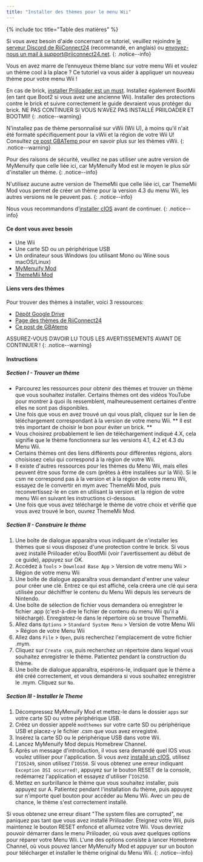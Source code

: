 ```yaml
---
title: "Installer des thèmes pour le menu Wii"
---
```


{% include toc title="Table des matières" %}

Si vous avez besoin d'aide concernant ce tutoriel, veuillez rejoindre [le serveur Discord de RiiConnect24](https://discord.gg/b4Y7jfD) (recommandé, en anglais) ou [envoyez-nous un mail à support@riiconnect24.net](mailto:support@riiconnect24.net).
{: .notice--info}

Vous en avez marre de l’ennuyeux thème blanc sur votre menu Wii et voulez un thème cool à la place ? Ce tutoriel va vous aider à appliquer un nouveau thème pour votre menu Wii !

En cas de brick, [installer Priiloader est un must](priiloader). Installez également BootMii (en tant que Boot2 si vous avez une ancienne Wii). Installer des protections contre le brick et suivre correctement le guide devraient vous protéger du brick. NE PAS CONTINUER SI VOUS N'AVEZ PAS INSTALLÉ PRIILOADER ET BOOTMII!
{: .notice--warning}

N'installez pas de thème personnalisé sur vWii (Wii U), à moins qu'il n'ait été formaté spécifiquement pour la vWii et la région de votre Wii U! Consultez [ ce post GBATemp ](https://gbatemp.net/threads/tutorial-installing-custom-themes-in-vwii.476012/) pour en savoir plus sur les thèmes vWii.
{: .notice--warning}

Pour des raisons de sécurité, veuillez ne pas utiliser une autre version de MyMenuify que celle liée ici, car MyMenuify Mod est le moyen le plus sûr d'installer un thème.
{: .notice--info}

N'utilisez aucune autre version de ThemeMii que celle liée ici, car ThemeMii Mod vous permet de créer un thème pour la version 4.3 du menu Wii, les autres versions ne le peuvent pas.
{: .notice--info}

Nous vous recommandons d’[installer cIOS](cios) avant de continuer.
{: .notice--info}

#### Ce dont vous avez besoin

* Une Wii
* Une carte SD ou un périphérique USB
* Un ordinateur sous Windows (ou utilisant Mono ou Wine sous macOS/Linux)
* [MyMenuify Mod](/assets/files/MyMenuifyModv1.5.zip)
* [ThemeMii Mod](/assets/files/New_Thememii_MOD.rar)

#### Liens vers des thèmes

Pour trouver des thèmes à installer, voici 3 ressources:

* [Dépôt Google Drive](https://drive.google.com/drive/folders/19tyeVQ--bJ0ZUTNg5yvAGvc3G4-euEpm?usp=sharing)
* [Page des thèmes de RiiConnect24](https://rc24.xyz/goodies/themes/)
* [Ce post de GBAtemp](https://gbatemp.net/threads/wii-theme-team-creations-v2.336596/)

ASSUREZ-VOUS D’AVOIR LU TOUS LES AVERTISSEMENTS AVANT DE CONTINUER !
{: .notice--warning}

#### Instructions

##### Section I - Trouver un thème

* Parcourez les ressources pour obtenir des thèmes et trouver un thème que vous souhaitez installer. Certains thèmes ont des vidéos YouTube pour montrer à quoi ils ressemblent, malheureusement certaines d'entre elles ne sont pas disponibles.
* Une fois que vous en avez trouvé un qui vous plaît, cliquez sur le lien de téléchargement correspondant à la version de votre menu Wii. ** Il est très important de choisir le bon pour éviter un brick. **
* Vous choisirez probablement le lien de téléchargement indiqué 4.X, cela signifie que le thème fonctionnera sur les versions 4.1, 4.2 et 4.3 du Menu Wii.
* Certains thèmes ont des liens différents pour différentes régions, alors choisissez celui qui correspond à la région de votre Wii.
* Il existe d'autres ressources pour les thèmes du Menu Wii, mais elles peuvent être sous forme de csm (prêtes à être installées sur la Wii). Si le csm ne correspond pas à la version et à la région de votre menu Wii, essayez de le convertir en mym avec ThemeMii Mod, puis reconvertissez-le en csm en utilisant la version et la région de votre menu Wii en suivant les instructions ci-dessous.
* Une fois que vous avez téléchargé le thème de votre choix et vérifié que vous avez trouvé le bon, ouvrez ThemeMii Mod.

##### Section II - Construire le thème

1. Une boîte de dialogue apparaîtra vous indiquant de n'installer les thèmes que si vous disposez d'une protection contre le brick. Si vous avez installé Priiloader et/ou BootMii (voir l'avertissement au début de ce guide), appuyez sur OK.
2. Accédez à `Tools` > `Download Base App` > Version de votre menu Wii > Région de votre menu Wii
3. Une boîte de dialogue apparaîtra vous demandant d'entrer une valeur pour créer une clé. Entrez ce qui est affiché, cela créera une clé qui sera utilisée pour déchiffrer le contenu du Menu Wii depuis les serveurs de Nintendo.
4. Une boîte de sélection de fichier vous demandera où enregistrer le fichier .app (c'est-à-dire le fichier de contenu du menu Wii qu'il a téléchargé). Enregistrez-le dans le répertoire où se trouve ThemeMii.
5. Allez dans `Options` > `Standard System Menu` > Version de votre Menu Wii > Région de votre Menu Wii
6. Allez dans `File` > `Open`, puis recherchez l'emplacement de votre fichier .mym.
7. Cliquez sur `Create csm`, puis recherchez un répertoire dans lequel vous souhaitez enregistrer le thème. Patientez pendant la construction du thème.
8. Une boîte de dialogue apparaîtra, espérons-le, indiquant que le thème a été créé correctement, et vous demandera si vous souhaitez enregistrer le .mym. Cliquez sur `No`.

##### Section III - Installer le Theme

1. Décompressez MyMenuify Mod et mettez-le dans le dossier `apps` sur votre carte SD ou votre périphérique USB.
2. Créez un dossier appelé `modthemes` sur votre carte SD ou périphérique USB et placez-y le fichier .csm que vous avez enregistré.
3. Insérez la carte SD ou le périphérique USB dans votre Wii.
4. Lancez MyMenuify Mod depuis Homebrew Channel.
5. Après un message d'introduction, il vous sera demandé quel IOS vous voulez utiliser pour l'application. Si vous avez [installé un cIOS](cios), utilisez l'`IOS249`, sinon utilisez l'`IOS58`. Si vous obtenez une erreur indiquant `Exception DSI occurred!`, appuyez sur le bouton RESET de la console, redémarrez l'application et essayez d'utiliser l'`IOS250`.
6. Mettez en surbrillance le thème que vous souhaitez installer, puis appuyez sur A. Patientez pendant l'installation du thème, puis appuyez sur n'importe quel bouton pour accéder au Menu Wii. Avec un peu de chance, le thème s'est correctement installé.

Si vous obtenez une erreur disant "The system files are corrupted", ne paniquez pas tant que vous avez installé Priiloader. Éteignez votre Wii, puis maintenez le bouton RESET enfoncé et allumez votre Wii. Vous devriez pouvoir démarrer dans le menu Priiloader, où vous avez quelques options pour réparer votre Menu Wii. L'une des options consiste à lancer Homebrew Channel, où vous pouvez lancer MyMenuify Mod et appuyer sur un bouton pour télécharger et installer le thème original du Menu Wii.
{: .notice--info}
